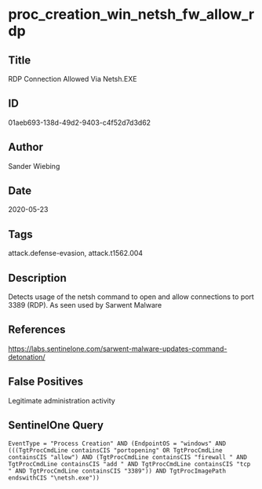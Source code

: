 # proc_creation_win_netsh_fw_allow_rdp

## Title
RDP Connection Allowed Via Netsh.EXE

## ID
01aeb693-138d-49d2-9403-c4f52d7d3d62

## Author
Sander Wiebing

## Date
2020-05-23

## Tags
attack.defense-evasion, attack.t1562.004

## Description
Detects usage of the netsh command to open and allow connections to port 3389 (RDP). As seen used by Sarwent Malware

## References
https://labs.sentinelone.com/sarwent-malware-updates-command-detonation/

## False Positives
Legitimate administration activity

## SentinelOne Query
```
EventType = "Process Creation" AND (EndpointOS = "windows" AND (((TgtProcCmdLine containsCIS "portopening" OR TgtProcCmdLine containsCIS "allow") AND (TgtProcCmdLine containsCIS "firewall " AND TgtProcCmdLine containsCIS "add " AND TgtProcCmdLine containsCIS "tcp " AND TgtProcCmdLine containsCIS "3389")) AND TgtProcImagePath endswithCIS "\netsh.exe"))

```